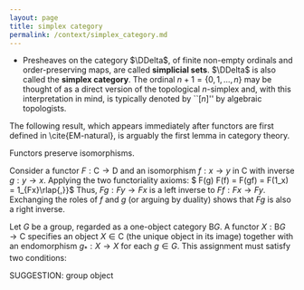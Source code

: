 ```yaml
---
layout: page
title: simplex category
permalink: /context/simplex_category.md
---
```

-  Presheaves on the category $\DDelta$, of finite non-empty ordinals and order-preserving maps, are called **simplicial sets**. $\DDelta$ is also called the **simplex category**. The ordinal $n+1 = \{0,1,\ldots, n\}$ may be thought of as a direct version of  the topological $n$-simplex and, with this interpretation in mind, is typically denoted by ``$[n]$'' by algebraic topologists.



The following result, which appears immediately after functors are first defined in \cite{EM-natural}, is arguably the first lemma in category theory.

 Functors preserve isomorphisms.


Consider a functor $F : \mathsf{C} \to \mathsf{D}$ and an isomorphism $f : x \to y$ in $\mathsf{C}$ with inverse $g : y \to x$. Applying the two functoriality axioms:
$ F(g) F(f) = F(gf) = F(1_x) = 1_{Fx}\rlap{,}}$ Thus, $Fg : Fy \to Fx$ is a left inverse to $Ff : Fx \to Fy$. Exchanging the roles of $f$ and $g$ (or arguing by duality) shows that $Fg$ is also a right inverse.


  Let $G$ be a group, regarded as a one-object category $\mathsf{B} G$. A functor $X : \mathsf{B} G \to \mathsf{C}$ specifies an object $X \in \mathsf{C}$ (the unique object in its image) together with an endomorphism $g_* : X \to X$ for each $g \in G$. This assignment must satisfy two conditions:

SUGGESTION: group object